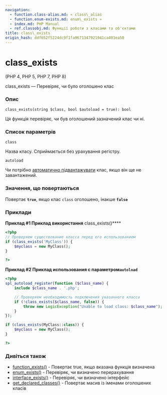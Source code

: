 ```yaml
---
navigation:
  - function.class-alias.md: « class\_alias
  - function.enum-exists.md: enum\_exists »
  - index.md: PHP Manual
  - ref.classobj.md: Функції роботи з класами та об'єктами
title: class\_exists
origin_hash: ddf652f5224dc9f1fa9671347921941ca401ea50
---
```

# class\_exists

(PHP 4, PHP 5, PHP 7, PHP 8)

class\_exists — Перевіряє, чи було оголошено клас

### Опис

```methodsynopsis
class_exists(string $class, bool $autoload = true): bool
```

Ця функція перевіряє, чи був оголошений зазначений клас чи ні.

### Список параметрів

`class`

Назва класу. Сприймається без урахування регістру.

`autoload`

Чи потрібно [автоматично підвантажувати](language.oop5.autoload.md) клас, якщо він ще не завантажений.

### Значення, що повертаються

Повертає **`true`**, якщо клас `class` оголошено, інакше **`false`**

### Приклади

**Приклад #1 Приклад використання** class\_exists()\*\*\*\*

```php
<?php
// Проверяем существование класса перед его использованием
if (class_exists('MyClass')) {
    $myclass = new MyClass();
}

?>
```

**Приклад #2 Приклад использования c параметром`autoload`**

```php
<?php
spl_autoload_register(function ($class_name) {
    include $class_name . '.php';

    // Проверяем необходимость подключения указанного класса
    if (!class_exists($class_name, false)) {
        throw new LogicException("Unable to load class: $class_name");
    }
});

if (class_exists(MyClass::class)) {
    $myclass = new MyClass();
}

?>
```

### Дивіться також

-   [function\_exists()](function.function-exists.md) \- Повертає true, якщо вказана функція визначена
-   [enum\_exists()](function.enum-exists.md) \- Перевіряє, чи визначено перерахування
-   [interface\_exists()](function.interface-exists.md) \- Перевіряє, чи визначено інтерфейс
-   [get\_declared\_classes()](function.get-declared-classes.md) \- Повертає масив із іменами оголошених класів
